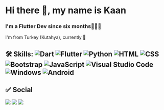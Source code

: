 # Hi there 👋, my name is Kaan
###  I'm a Flutter Dev since six months🙍🏽‍♂️
I'm from Turkey (Kutahya), currently 🚀

## 🛠 Skills: <img src="https://camo.githubusercontent.com/df6cf95ebff290dbd402b4a40d92b74fb3d025ddae01675d64d3ed133b0b8dd3/68747470733a2f2f696d672e736869656c64732e696f2f62616467652f446172742d3035313232413f7374796c653d666c6174266c6f676f3d64617274266c6f676f436f6c6f723d323942364636" alt="Dart" data-canonical-src="https://img.shields.io/badge/Dart-05122A?style=flat&amp;logo=dart&amp;logoColor=29B6F6" style="max-width:100%;"> <img src="https://camo.githubusercontent.com/63920c4db6b4d42de0c4963d96e57c0c848cdc72265036df5f4f18e07456bdbe/68747470733a2f2f696d672e736869656c64732e696f2f62616467652f466c75747465722d3035313232413f7374796c653d666c6174266c6f676f3d666c7574746572266c6f676f436f6c6f723d303235363942" alt="Flutter" data-canonical-src="https://img.shields.io/badge/Flutter-05122A?style=flat&amp;logo=flutter&amp;logoColor=02569B" style="max-width:100%;"> <img src="https://camo.githubusercontent.com/1d60a65352c961dc0bc3bfcddb926a34787b47ffced9bcadeaea32962297ef5a/68747470733a2f2f696d672e736869656c64732e696f2f62616467652f2d507974686f6e2d3035313232413f7374796c653d666c6174266c6f676f3d707974686f6e" alt="Python" data-canonical-src="https://img.shields.io/badge/-Python-05122A?style=flat&amp;logo=python" style="max-width:100%;"> <img src="https://camo.githubusercontent.com/23f12ac9b1ff9abe99464c22d8ecfff06b828f8524c7416d80c0743a4d0f9457/68747470733a2f2f696d672e736869656c64732e696f2f62616467652f2d48544d4c2d3035313232413f7374796c653d666c6174266c6f676f3d48544d4c35266c6f676f436f6c6f723d453334463236" alt="HTML" data-canonical-src="https://img.shields.io/badge/-HTML-05122A?style=flat&amp;logo=HTML5&amp;logoColor=E34F26" style="max-width:100%;"> <img src="https://camo.githubusercontent.com/ba2f200f286396009dc13d21aecbaa1336387f3980f9a756698e3ba4ef225cfc/68747470733a2f2f696d672e736869656c64732e696f2f62616467652f2d4353532d3035313232413f7374796c653d666c6174266c6f676f3d43535333266c6f676f436f6c6f723d323339313230" alt="CSS" data-canonical-src="https://img.shields.io/badge/-CSS-05122A?style=flat&amp;logo=CSS3&amp;logoColor=239120" style="max-width:100%;"> <img src="https://camo.githubusercontent.com/2f1b81c586f8699cfbf7f96ee2aa022e8a04b263a7ca3731dd23dd5a80ca6d19/68747470733a2f2f696d672e736869656c64732e696f2f62616467652f2d426f6f7473747261702d3035313232413f7374796c653d666c6174266c6f676f3d626f6f747374726170" alt="Bootstrap" data-canonical-src="https://img.shields.io/badge/-Bootstrap-05122A?style=flat&amp;logo=bootstrap" style="max-width:100%;"> <img src="https://camo.githubusercontent.com/6e8ce928be6e5866e27140eb0bb25479b52137d75ee0196e7b67c91038a9abc3/68747470733a2f2f696d672e736869656c64732e696f2f62616467652f2d4a6176615363726970742d3035313232413f7374796c653d666c6174266c6f676f3d6a617661736372697074" alt="JavaScript" data-canonical-src="https://img.shields.io/badge/-JavaScript-05122A?style=flat&amp;logo=javascript" style="max-width:100%;"> <img src="https://camo.githubusercontent.com/1ca4fca85fcdf590edd7002c02ded299502daa79309d0656859b69d55a1c1fa9/68747470733a2f2f696d672e736869656c64732e696f2f62616467652f2d56697375616c25323053747564696f253230436f64652d3035313232413f7374796c653d666c6174266c6f676f3d76697375616c2d73747564696f2d636f6465266c6f676f436f6c6f723d303037414343" alt="Visual Studio Code" data-canonical-src="https://img.shields.io/badge/-Visual%20Studio%20Code-05122A?style=flat&amp;logo=visual-studio-code&amp;logoColor=007ACC" style="max-width:100%;"> <img src="https://camo.githubusercontent.com/64df5a8930c1a9cd9eb883be437858a3b7092d1c9c67dafab2ebd62dc2de95a3/68747470733a2f2f696d672e736869656c64732e696f2f62616467652f57696e646f77732d3035313232413f7374796c653d666c6174266c6f676f3d77696e646f7773" alt="Windows" data-canonical-src="https://img.shields.io/badge/Windows-05122A?style=flat&amp;logo=windows" style="max-width:100%;"> <img src="https://camo.githubusercontent.com/f8eec1443291ff5a58473daeea0ccf30299eaf5b2bdb4f3e8ef0714efae7a691/68747470733a2f2f696d672e736869656c64732e696f2f62616467652f2d416e64726f69642d3035313232413f7374796c653d666c6174266c6f676f3d616e64726f6964" alt="Android" data-canonical-src="https://img.shields.io/badge/-Android-05122A?style=flat&amp;logo=android" style="max-width:100%;"> 

## ✅ Social
<a href="https://twitter.com/akaanuzmann" rel="nofollow"><img src="https://camo.githubusercontent.com/5595226b14a75d75b85feb7a9acf86986a6e0811bafb45a8da855edc60000bce/68747470733a2f2f696d672e736869656c64732e696f2f62616467652f747769747465722d3144413146322e7376673f7374796c653d666f722d7468652d6261646765266c6f676f3d74776974746572266c6f676f436f6c6f723d7768697465" data-canonical-src="https://img.shields.io/badge/twitter-1DA1F2.svg?style=for-the-badge&amp;logo=twitter&amp;logoColor=white" style="max-width:100%;"></a>
<a href="https://linkedin.com/in/akaanuzman" rel="nofollow"><img src="https://camo.githubusercontent.com/bb14dfae5e125184ee97e55a8e8e227d72ac96bb53791a835ead9e0bfdf0b9df/68747470733a2f2f696d672e736869656c64732e696f2f62616467652f6c696e6b6564696e2d3030373742352e7376673f7374796c653d666f722d7468652d6261646765266c6f676f3d6c696e6b6564696e266c6f676f436f6c6f723d7768697465" data-canonical-src="https://img.shields.io/badge/linkedin-0077B5.svg?style=for-the-badge&amp;logo=linkedin&amp;logoColor=white" style="max-width:100%;"></a> <a href="https://stackoverflow.com/users/14265947/kaan-uzman?tab=profile" rel="nofollow"><img src="https://camo.githubusercontent.com/4a5e479c6863ace77f11fc8897e6e20b1f9d6c1f68c92d3f5bea448ac465b41c/68747470733a2f2f696d672e736869656c64732e696f2f62616467652f2d537461636b204f766572666c6f772d4431343833363f7374796c653d666f722d7468652d6261646765266c6f676f3d737461636b2d6f766572666c6f77266c6f676f436f6c6f723d7768697465" data-canonical-src="https://img.shields.io/badge/-Stack Overflow-D14836?style=for-the-badge&amp;logo=stack-overflow&amp;logoColor=white" style="max-width:100%;"></a>
